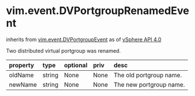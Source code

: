 vim.event.DVPortgroupRenamedEvent
=================================
inherits from [vim.event.DVPortgroupEvent](docs/vim.event.DVPortgroupEvent.md)
as of [vSphere API 4.0](vim.version.md#vim.version.version5)


Two distributed virtual portgroup was renamed.

| property | type | optional | priv | desc |
|:---------|:-----|:---------|:-----|:-----|
| oldName | string | None | None | The old portgroup name. |
| newName | string | None | None | The new portgroup name. |


